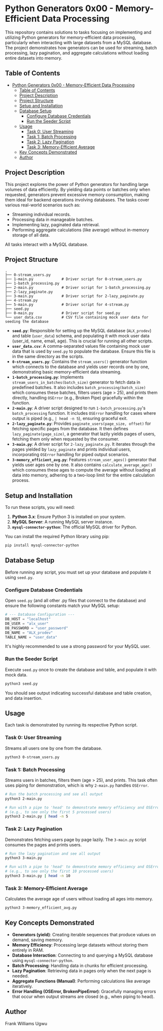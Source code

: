 # Python Generators 0x00 - Memory-Efficient Data Processing

This repository contains solutions to tasks focusing on implementing and utilizing Python generators for memory-efficient data processing, particularly when interacting with large datasets from a MySQL database. The project demonstrates how generators can be used for streaming, batch processing, lazy pagination, and aggregate calculations without loading entire datasets into memory.

## Table of Contents

- [Python Generators 0x00 - Memory-Efficient Data Processing](#python-generators-0x00---memory-efficient-data-processing)
  - [Table of Contents](#table-of-contents)
  - [Project Description](#project-description)
  - [Project Structure](#project-structure)
  - [Setup and Installation](#setup-and-installation)
  - [Database Setup](#database-setup)
    - [Configure Database Credentials](#configure-database-credentials)
    - [Run the Seeder Script](#run-the-seeder-script)
  - [Usage](#usage)
    - [Task 0: User Streaming](#task-0-user-streaming)
    - [Task 1: Batch Processing](#task-1-batch-processing)
    - [Task 2: Lazy Pagination](#task-2-lazy-pagination)
    - [Task 3: Memory-Efficient Average](#task-3-memory-efficient-average)
  - [Key Concepts Demonstrated](#key-concepts-demonstrated)
  - [Author](#author)

## Project Description

This project explores the power of Python generators for handling large volumes of data efficiently. By yielding data points or batches only when requested, generators prevent excessive memory consumption, making them ideal for backend operations involving databases. The tasks cover various real-world scenarios such as:

- Streaming individual records.
- Processing data in manageable batches.
- Implementing lazy, paginated data retrieval.
- Performing aggregate calculations (like average) without in-memory storage of all data.

All tasks interact with a MySQL database.

## Project Structure

```
.
├── 0-stream_users.py
├── 1-main.py             # Driver script for 0-stream_users.py
├── 1-batch_processing.py
├── 2-main.py             # Driver script for 1-batch_processing.py
├── 2-lazy_paginate.py
├── 3-main.py             # Driver script for 2-lazy_paginate.py
├── 4-stream.py
├── 5-main.py             # Driver script for 4-stream.py
├── seed.py
├── 0-main.py             # Driver script for seed.py
└── user_data.csv         # CSV file containing mock user data for seeding the database
```

- **`seed.py`**: Responsible for setting up the MySQL database (`ALX_prodev`) and table (`user_data`) schema, and populating it with mock user data (user_id, name, email, age). This is crucial for running all other scripts.
- **`user_data.csv`**: A comma-separated values file containing mock user data that is used by `seed.py` to populate the database. Ensure this file is in the same directory as the scripts.
- **`0-stream_users.py`**: Contains the `stream_users()` generator function which connects to the database and yields user records one by one, demonstrating basic memory-efficient data streaming.
- **`1-batch_processing.py`**: Implements `stream_users_in_batches(batch_size)` generator to fetch data in predefined batches. It also includes `batch_processing(batch_size)` which consumes these batches, filters users (age > 25), and prints them directly, handling `OSError` (e.g., Broken Pipe) gracefully within the function.
- **`2-main.py`**: A driver script designed to run `1-batch_processing.py`'s `batch_processing` function. It includes `OSError` handling for cases where output is piped (e.g., `| head -n 5`), ensuring graceful exit.
- **`2-lazy_paginate.py`**: Provides `paginate_users(page_size, offset)` for fetching specific pages from the database. It then defines `lazy_paginate(page_size)`, a generator that lazily yields pages of users, fetching them only when requested by the consumer.
- **`3-main.py`**: A driver script for `2-lazy_paginate.py`. It iterates through the pages yielded by `lazy_paginate` and prints individual users, incorporating `OSError` handling for piped output scenarios.
- **`3-memory_efficient_avg.py`**: Features `stream_user_ages()` generator that yields user ages one by one. It also contains `calculate_average_age()` which consumes these ages to compute the average without loading all data into memory, adhering to a two-loop limit for the entire calculation process.

## Setup and Installation

To run these scripts, you will need:

1. **Python 3.x**: Ensure Python 3 is installed on your system.
2. **MySQL Server**: A running MySQL server instance.
3. **`mysql-connector-python`**: The official MySQL driver for Python.

You can install the required Python library using pip:

```bash
pip install mysql-connector-python
```

## Database Setup

Before running any script, you must set up your database and populate it using `seed.py`.

### Configure Database Credentials

Open `seed.py` (and all other .py files that connect to the database) and ensure the following constants match your MySQL setup:

```python
# --- Database Configuration ---
DB_HOST = "localhost"
DB_USER = "alx_user"
DB_PASSWORD = "user_password"
DB_NAME = "ALX_prodev"
TABLE_NAME = "user_data"
```

It's highly recommended to use a strong password for your MySQL user.

### Run the Seeder Script

Execute `seed.py` once to create the database and table, and populate it with mock data.

```bash
python3 seed.py
```

You should see output indicating successful database and table creation, and data insertion.

## Usage

Each task is demonstrated by running its respective Python script.

### Task 0: User Streaming

Streams all users one by one from the database.

```bash
python3 0-stream_users.py
```

### Task 1: Batch Processing

Streams users in batches, filters them (age > 25), and prints. This task often uses piping for demonstration, which is why `2-main.py` handles `OSError`.

```bash
# Run the batch processing and see all output
python3 2-main.py

# Run with a pipe to 'head' to demonstrate memory efficiency and OSError handling
# (e.g., to see only the first 5 processed users)
python3 2-main.py | head -n 5
```

### Task 2: Lazy Pagination

Demonstrates fetching users page by page lazily. The `3-main.py` script consumes the pages and prints users.

```bash
# Run the lazy pagination and see all output
python3 3-main.py

# Run with a pipe to 'head' to demonstrate memory efficiency and OSError handling
# (e.g., to see only the first 10 processed users)
python3 3-main.py | head -n 10
```

### Task 3: Memory-Efficient Average

Calculates the average age of users without loading all ages into memory.

```bash
python3 3-memory_efficient_avg.py
```

## Key Concepts Demonstrated

- **Generators (yield)**: Creating iterable sequences that produce values on demand, saving memory.
- **Memory Efficiency**: Processing large datasets without storing them entirely in RAM.
- **Database Interaction**: Connecting to and querying a MySQL database using `mysql-connector-python`.
- **Batch Processing**: Handling data in chunks for efficient processing.
- **Lazy Pagination**: Retrieving data in pages only when the next page is needed.
- **Aggregate Functions (Manual)**: Performing calculations like average iteratively.
- **Error Handling (OSError, BrokenPipeError)**: Gracefully managing errors that occur when output streams are closed (e.g., when piping to head).

## Author

Frank Williams Ugwu


